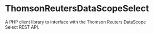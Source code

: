 # ThomsonReutersDataScopeSelect


A PHP client library to interface with the Thomson Reuters DataScope Select REST API.
